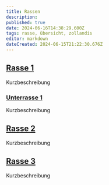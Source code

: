 ```yaml
---
title: Rassen
description: 
published: true
date: 2024-06-16T14:38:29.600Z
tags: rasse, übersicht, zollandis
editor: markdown
dateCreated: 2024-06-15T21:22:30.676Z
---
```


## [Rasse 1](/Zollandis/Rasse)

Kurzbeschreibung
### [Unterrasse 1](/Zollandis/Rasse)

Kurzbeschreibung

## [Rasse 2](/Zollandis/Rasse)
Kurzbeschreibung

## [Rasse 3](/Zollandis/Rasse)
Kurzbeschreibung